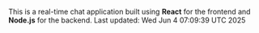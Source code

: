 This is a real-time chat application built using **React** for the frontend and **Node.js** for the backend.
Last updated: Wed Jun  4 07:09:39 UTC 2025

